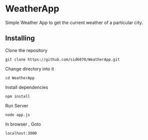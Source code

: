 # WeatherApp
Simple Weather App to get the current weather of a particular city.


## Installing
Clone the repository

``` 
git clone https://github.com/sid6070/WeatherApp.git 
```

Change directory into it

``` 
cd WeatherApp
```

Install dependencies

``` 
npm install
```

Run Server

``` 
node app.js
```

In browser , Goto 
``` 
localhost:3000
```








